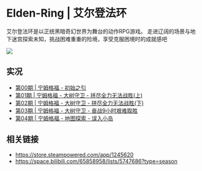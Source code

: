 # Elden-Ring | 艾尔登法环

艾尔登法环是以正统黑暗奇幻世界为舞台的动作RPG游戏。 走进辽阔的场景与地下迷宫探索未知，挑战困难重重的险境，享受克服困境时的成就感吧

![](/imgs/games/elden-ring.jpg)

<VideoGallery
  title="Boss战"
  :perRow="2"
  :videos="[
    {
      title: '1 - 大树守卫',
      cover: '../imgs/games/elden-ring-boss-1.jpg',
      link: 'https://www.bilibili.com/video/BV1vj3Pz7ESv',
      ratio: '16:9'
    },
    {
      title: '2 - 法姆亚兹拉的兽人',
      cover: '../imgs/games/elden-ring-boss-2.jpg',
      link: 'https://www.bilibili.com/video/BV1t1W3zREyJ'
    },
    {
      title: '3 - 猎犬骑士 达瑞威尔',
      cover: '../imgs/games/elden-ring-boss-3.jpg',
      link: 'https://www.bilibili.com/video/BV1tKW3zHEnG',
      ratio: '16:9'
    },
  ]"
/>

## 实况

- [第00期 | 宁姆格福 - 初始之引](https://www.bilibili.com/video/BV1FX4UzxEZK)
- [第01期 | 宁姆格福 - 大树守卫 - 拼尽全力无法战胜(上)](https://www.bilibili.com/video/BV1rF49zTEoK)
- [第02期 | 宁姆格福 - 大树守卫 - 拼尽全力无法战胜(下)](https://www.bilibili.com/video/BV1cF49zTEZo)
- [第03期 | 宁姆格福 - 大树守卫 - 奋战9小时艰难取胜](https://www.bilibili.com/video/BV1E9WqzLEjz)
- [第04期 | 宁姆格福 - 地图探索 - 误入小岛](https://www.bilibili.com/video/BV1gDWBzKE4w)

## 相关链接

- https://store.steampowered.com/app/1245620
- https://space.bilibili.com/65858958/lists/5747686?type=season